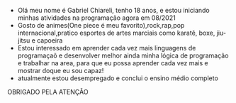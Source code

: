 - Olá meu nome é Gabriel Chiareli, tenho 18 anos, e estou iniciando minhas atividades na programação agora em 08/2021 
- Gosto de animes(One piece é meu favorito),rock,rap,pop internacional,pratico esportes de artes marciais como karatê, boxe, jiu-jitsu e capoeira
- Estou interessado em aprender cada vez mais linguagens de programaçaõ e desenvolver melhor ainda minha lógica de programação e trabalhar na area, para que eu possa aprender cada vez mais e mostrar doque eu sou capaz!
- atualmente estou desempregado e conclui o ensino médio completo
 
 OBRIGADO PELA ATENÇÃO
